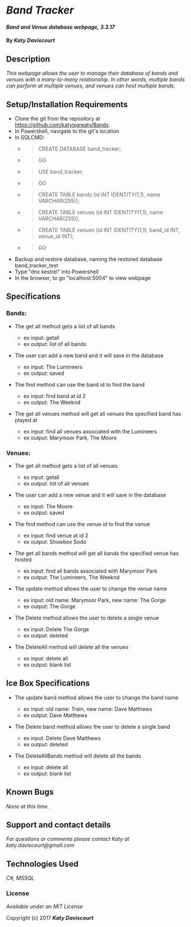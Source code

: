 # _Band Tracker_

#### _Band and Venue database webpage, 3.3.17_

#### By _**Katy Daviscourt**_

## Description

_This webpage allows the user to manage their database of bands and venues with a many-to-many relationship. In other words, multiple bands can perform at multiple venues, and venues can host multiple bands._

## Setup/Installation Requirements 

* Clone the git from the repository at https://github.com/katyisgreaty/Bands.
* In Powershell, navigate to the git's location
* In SQLCMD:
    * > CREATE DATABASE band_tracker;
    * > GO
    * > USE band_tracker;
    * > GO
    * > CREATE TABLE bands (id INT IDENTITY(1,1), name VARCHAR(255));
    * > CREATE TABLE venues (id INT IDENTITY(1,1), name VARCHAR(255));
    * > CREATE TABLE venues (id INT IDENTITY(1,1), band_id INT, venue_id INT);
    * > GO
* Backup and restore database, naming the restored database band_tracker_test
* Type "dnx kestrel" into Powershell
* In the browser, to go "localhost:5004" to view webpage


## Specifications

### Bands:
* The get all method gets a list of all bands
  * ex input: getall
  * ex output: list of all bands

* The user can add a new band and it will save in the database
  * ex input: The Lumineers
  * ex output: saved

* The find method can use the band id to find the band
  * ex input: find band at id 2
  * ex output: The Weeknd

* The get all venues method will get all venues the specified band has played at
  * ex input: find all venues associated with the Lumineers
  * ex output: Marymoor Park, The Moore

### Venues:
* The get all method gets a list of all venues
  * ex input: getall
  * ex output: list of all venues

* The user can add a new venue and it will save in the database
  * ex input: The Moore
  * ex output: saved

* The find method can use the venue id to find the venue
  * ex input: find venue at id 2
  * ex output: Showbox Sodo

* The get all bands method will get all bands the specified venue has hosted
  * ex input: find all bands associated with Marymoor Park
  * ex output: The Lumineers, The Weeknd

* The update method allows the user to change the venue name
  * ex input: old name: Marymoor Park, new name: The Gorge
  * ex output: The Gorge

* The Delete method allows the user to delete a single venue
  * ex input: Delete The Gorge
  * ex output: deleted

* The DeleteAll method will delete all the venues
  * ex input: delete all
  * ex output: blank list


## Ice Box Specifications

* The update band method allows the user to change the band name
  * ex input: old name: Train, new name: Dave Matthews
  * ex output: Dave Matthews

* The Delete band method allows the user to delete a single band
  * ex input: Delete Dave Matthews
  * ex output: deleted

* The DeleteAllBands method will delete all the bands
  * ex input: delete all
  * ex output: blank list




## Known Bugs

_None at this time._

## Support and contact details

_For questions or comments please contact Katy at katy.daviscourt@gmail.com_

## Technologies Used

_C#, MSSQL_

### License

*Available under an MIT License*

Copyright (c) 2017 **_Katy Daviscourt_**
